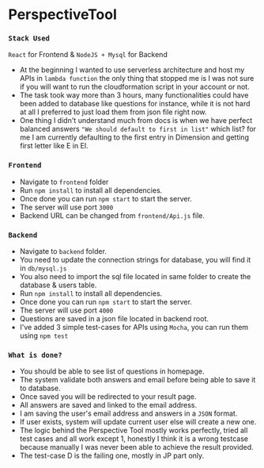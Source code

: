 # PerspectiveTool

### `Stack Used`
`React` for Frontend & `NodeJS + Mysql` for Backend
- At the beginning I wanted to use serverless architecture and host my APIs in `lambda function` the only thing that stopped me is I was not sure if you will want to run the cloudformation script in your account or not.
- The task took way more than 3 hours, many functionalities could have been added to database like questions for instance, while it is not hard at all I preferred to just load them from json file right now.
- One thing I didn't understand much from docs is when we have perfect balanced answers `"We should default to first in list"` which list? for me I am currently defaulting to the first entry in Dimension and getting first letter like E in EI.

### `Frontend`

- Navigate to `frontend` folder
- Run `npm install` to install all dependencies.
- Once done you can run `npm start` to start the server.
- The server will use port `3000`
- Backend URL can be changed from `frontend/Api.js` file.


### `Backend`
- Navigate to `backend` folder.
- You need to update the connection strings for database, you will find it in `db/mysql.js`
- You also need to import the sql file located in same folder to create the database & users table.
- Run `npm install` to install all dependencies.
- Once done you can run `npm start` to start the server.
- The server will use port `4000`
- Questions are saved in a json file located in backend root.
- I've added 3 simple test-cases for APIs using `Mocha`, you can run them using `npm test`


### `What is done?`
- You should be able to see list of questions in homepage.
- The system validate both answers and email before being able to save it to database.
- Once saved you will be redirected to your result page.
- All answers are saved and linked to the email address.
- I am saving the user's email address and answers in a `JSON` format.
- If user exists, system will update current user else will create a new one.
- The logic behind the Perspective Tool mostly works perfectly, tried all test cases and all work except 1, honestly I think it is a wrong testcase because manually I was never been able to achieve the result provided.
- The test-case D is the failing one, mostly in JP part only.
